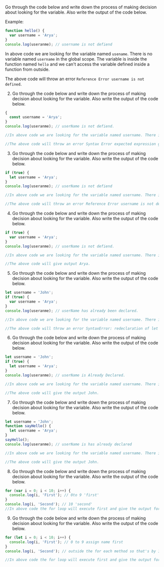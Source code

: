 Go through the code below and write down the process of making decision about looking for the variable. Also write the output of the code below.

Example:

```js
function hello() {
  var username = 'Arya';
}
console.log(useranme); // username is not defiend
```

In above code we are looking for the variable named `usename`. There is no variable named `username` in the global scope. The variable is inside the function named `hello` and we can't access the variable defined inside a function from outside.

The above code will throw an error `Reference Error username is not defined`.

2. Go through the code below and write down the process of making decision about looking for the variable. Also write the output of the code below.

```js
{
  const username = 'Arya';
}
console.log(useranme); // userName is not defiend.

//In above code we are looking for the variable named username. There is no variable named username in the global scope. The variable is inside the { } and we can't access the variable as it's also not a function.

//The above code will throw an error Syntax Error expected expression got '{'.


```

3. Go through the code below and write down the process of making decision about looking for the variable. Also write the output of the code below.

```js
if (true) {
  let username = 'Arya';
}
console.log(useranme); // userName is not defiend

//In above code we are looking for the variable named username. There is no variable named username in the global scope. The variable is inside the if condition and we can't access the variable.

//The above code will throw an error Reference Error username is not defined.

```

4. Go through the code below and write down the process of making decision about looking for the variable. Also write the output of the code below.

```js
if (true) {
  var username = 'Arya';
}
console.log(useranme); // userName is not defiend.

//In above code we are looking for the variable named username. There is no variable named username in the global scope. The variable inside the if condition, we can access the variable.

//The above code will give output Arya.

```

5. Go through the code below and write down the process of making decision about looking for the variable. Also write the output of the code below.

```js
let username = 'John';
if (true) {
  var username = 'Arya';
}
console.log(useranme); // userName has already been declared.

//In above code we are looking for the variable named username. There is a variable named username in the global scope. The variable is also redeclared inside the if condition.

//The above code will throw an error SyntaxError: redeclaration of let username.

```

6. Go through the code below and write down the process of making decision about looking for the variable. Also write the output of the code below.

```js
let username = 'John';
if (true) {
  let username = 'Arya';
}
console.log(useranme); // userName is Already Declared.

//In above code we are looking for the variable named username. There is a variable named username in the global scope. The variable is also redeclared inside the if condition which will not be accessed, as it doesn't get inside the condition.

//The above code will give the output John.

```

7. Go through the code below and write down the process of making decision about looking for the variable. Also write the output of the code below.

```js
let username = 'John';
function sayHello() {
  let username = 'Arya';
}
sayHello();
console.log(useranme); // userName is has already declared

//In above code we are looking for the variable named username. There is a variable named username in the global scope. The variable is also redeclared inside the function which will be accessed, but not get assigned to the local variable.

//The above code will give the output John.


```

8. Go through the code below and write down the process of making decision about looking for the variable. Also write the output of the code below.

```js
for (var i = 0; i < 10; i++) {
  console.log(i, 'First'); // 0to 9 'first'
}
console.log(i, 'Second'); // 10 'second'
//In above code the for loop will execute first and give the output for increment of numbers from 0 to 9 an per the condition given, then ouside the loop the incremented value of i will be displayed in the second console, as the variable i is declared through a var datatype, which is a globle scope.

```

9. Go through the code below and write down the process of making decision about looking for the variable. Also write the output of the code below.

```js
for (let i = 0; i < 10; i++) {
  console.log(i, 'First'); // 0 to 9 assign name first
}
console.log(i, 'Second'); // outside the for each method so that's by 10th i name asssign second.

//In above code the for loop will execute first and give the output for increment of numbers from 0 to 9 an per the condition given, then ouside the loop the incremented value of i will be displayed in the second console, as the variable i is declared through a let datatype, which is not a globle scope.

```
